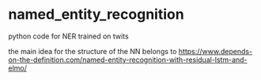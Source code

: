 # named_entity_recognition
python code for NER trained on twits

the main idea for the structure of the NN belongs to https://www.depends-on-the-definition.com/named-entity-recognition-with-residual-lstm-and-elmo/
